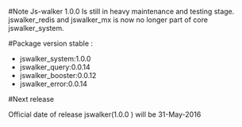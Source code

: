 #Note 
Js-walker 1.0.0 Is still in heavy maintenance and testing stage.
jswalker_redis and jswalker_mx is now no longer part of core jswalker_system.


#Package version stable :

- jswalker_system:1.0.0
- jswalker_query:0.0.14
- jswalker_booster:0.0.12
- jswalker_error:0.0.14

#Next release

Official date of release jswalker(1.0.0 ) will be 31-May-2016
